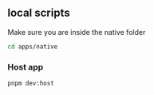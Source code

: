 ## local scripts

Make sure you are inside the native folder

```bash
cd apps/native
```

### Host app

```bash
pnpm dev:host
```
